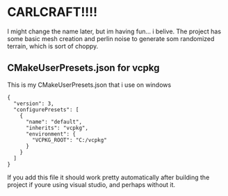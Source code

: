 # CARLCRAFT!!!!

I might change the name later, but im having fun... i belive.
The project has some basic mesh creation and perlin noise to generate som randomized terrain, which is sort of choppy.


## CMakeUserPresets.json for vcpkg

This is my CMakeUserPresets.json that i use on windows
```
{
  "version": 3,
  "configurePresets": [
    {
      "name": "default",
      "inherits": "vcpkg",
      "environment": {
        "VCPKG_ROOT": "C:/vcpkg"
      }
    }
  ]
}
```

If you add this file it should work pretty automatically after building the project if youre using visual studio, and perhaps without it.